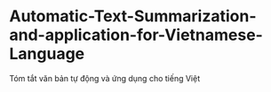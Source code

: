 # Automatic-Text-Summarization-and-application-for-Vietnamese-Language
Tóm tắt văn bản tự động và ứng dụng cho tiếng Việt
